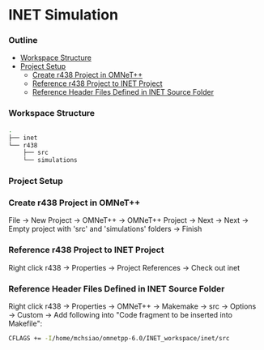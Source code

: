 INET Simulation
===

### Outline
- [Workspace Structure](#workspace-structure)
- [Project Setup](#project-setup)
    - [Create r438 Project in OMNeT++](#create-r438-project-in-omnet)
    - [Reference r438 Project to INET Project](#reference-r438-project-to-inet-project)
    - [Reference Header Files Defined in INET Source Folder](#reference-header-files-defined-in-inet-source-folder)

### Workspace Structure
```bash
.
├── inet               
└── r438
    ├── src
    └── simulations                  
```

### Project Setup

### Create r438 Project in OMNeT++
File &rarr; New Project &rarr; OMNeT++ &rarr; OMNeT++ Project &rarr; Next &rarr; Next &rarr; Empty project with 'src' and 'simulations' folders &rarr; Finish

### Reference r438 Project to INET Project
Right click r438 &rarr; Properties &rarr; Project References &rarr; Check out inet

### Reference Header Files Defined in INET Source Folder
Right click r438 &rarr; Properties &rarr; OMNeT++ &rarr; Makemake &rarr; src &rarr; Options &rarr; Custom &rarr; Add following into "Code fragment to be inserted into Makefile":
```bash
CFLAGS += -I/home/mchsiao/omnetpp-6.0/INET_workspace/inet/src
```